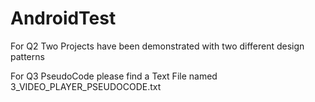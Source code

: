 # AndroidTest

For Q2 Two Projects have been demonstrated with two different design patterns

For Q3 PseudoCode please find a Text File named 3_VIDEO_PLAYER_PSEUDOCODE.txt
